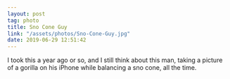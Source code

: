```yaml
---
layout: post
tag: photo
title: Sno Cone Guy
link: "/assets/photos/Sno-Cone-Guy.jpg"
date: 2019-06-29 12:51:42
---
```

I took this a year ago or so, and I still think about this man, taking a picture of a gorilla on his iPhone while balancing a sno cone, all the time.